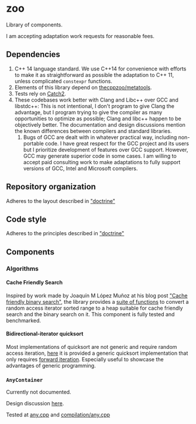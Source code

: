 # zoo

Library of components.

I am accepting adaptation work requests for reasonable fees.

## Dependencies

1. C++ 14 language standard.  We use C++14 for convenience with efforts to make it as straightforward as possible the adaptation to C++ 11, unless complicated `constexpr` functions.
1. Elements of this library depend on [thecppzoo/metatools](https://github.com/thecppzoo/metatools).
2. Tests rely on [Catch2](https://github.com/catchorg/Catch2).
3. These codebases work better with Clang and Libc++ over GCC and libstdc++:  This is not intentional, I don't program to give Clang the advantage, but I program trying to give the compiler as many opportunities to optimize as possible; Clang and libc++ happen to be objectively better.  The documentation and design discussions mention the known differences between compilers and standard libraries.
    1. Bugs of GCC are dealt with in whatever practical way, including non-portable code.  I have great respect for the GCC project and its users but I prioritize development of features over GCC support. However, GCC may generate superior code in some cases.  I am willing to accept paid consulting work to make adaptations to fully support versions of GCC, Intel and Microsoft compilers.

## Repository organization

Adheres to the layout described in ["doctrine"](https://github.com/thecppzoo/thecppzoo.github.io/blob/master/doctrine.md)

## Code style

Adheres to the principles described in ["doctrine"](https://github.com/thecppzoo/thecppzoo.github.io/blob/master/doctrine.md)

## Components

### Algorithms

#### Cache Friendly Search

Inspired by work made by Joaquín M López Muñoz at his blog post ["Cache friendly binary search"](http://bannalia.blogspot.com/2015/06/cache-friendly-binary-search.html), the library provides a [suite of functions](https://github.com/thecppzoo/zoo/blob/master/inc/zoo/algorithm/cfs.h) to convert a random access iterator sorted range to a heap suitable for cache friendly search and the binary search on it.  This component is fully tested and benchmarked.

#### Bidirectional-iterator quicksort

Most implementations of quicksort are not generic and require random access iteration, [here](https://github.com/thecppzoo/zoo/blob/master/inc/zoo/algorithm/quicksort.h) it is provided a generic quicksort implementation that only requires [forward iteration](https://en.cppreference.com/w/cpp/named_req/ForwardIterator).  Especially useful to showcase the advantages of generic programming.

### `AnyContainer`

Currently not documented.

Design discussion [here](https://github.com/thecppzoo/zoo/blob/master/design/AnyContainer.md).

Tested at [any.cpp](https://github.com/thecppzoo/zoo/blob/master/test/any.cpp) and [compilation/any.cpp](https://github.com/thecppzoo/zoo/blob/master/test/compilation/any.cpp)
